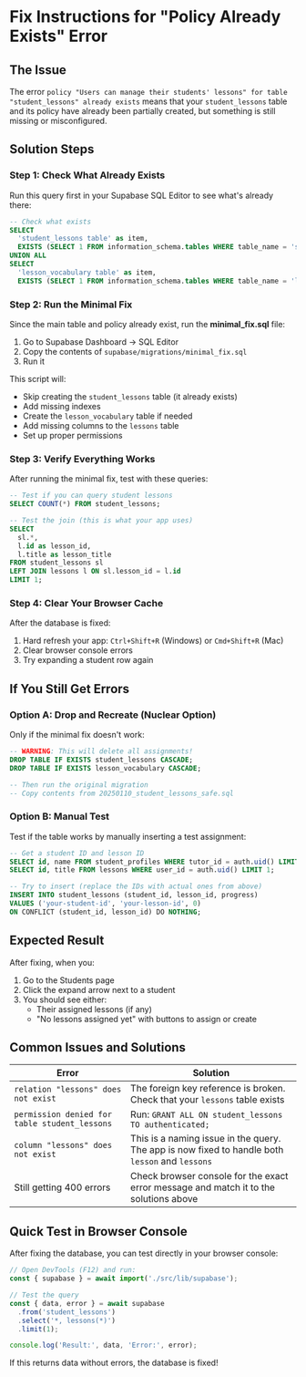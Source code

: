 # Fix Instructions for "Policy Already Exists" Error

## The Issue
The error `policy "Users can manage their students' lessons" for table "student_lessons" already exists` means that your `student_lessons` table and its policy have already been partially created, but something is still missing or misconfigured.

## Solution Steps

### Step 1: Check What Already Exists
Run this query first in your Supabase SQL Editor to see what's already there:

```sql
-- Check what exists
SELECT 
  'student_lessons table' as item,
  EXISTS (SELECT 1 FROM information_schema.tables WHERE table_name = 'student_lessons') as exists
UNION ALL
SELECT 
  'lesson_vocabulary table' as item,
  EXISTS (SELECT 1 FROM information_schema.tables WHERE table_name = 'lesson_vocabulary') as exists;
```

### Step 2: Run the Minimal Fix
Since the main table and policy already exist, run the **minimal_fix.sql** file:

1. Go to Supabase Dashboard → SQL Editor
2. Copy the contents of `supabase/migrations/minimal_fix.sql`
3. Run it

This script will:
- Skip creating the `student_lessons` table (it already exists)
- Add missing indexes
- Create the `lesson_vocabulary` table if needed
- Add missing columns to the `lessons` table
- Set up proper permissions

### Step 3: Verify Everything Works
After running the minimal fix, test with these queries:

```sql
-- Test if you can query student lessons
SELECT COUNT(*) FROM student_lessons;

-- Test the join (this is what your app uses)
SELECT 
  sl.*,
  l.id as lesson_id,
  l.title as lesson_title
FROM student_lessons sl
LEFT JOIN lessons l ON sl.lesson_id = l.id
LIMIT 1;
```

### Step 4: Clear Your Browser Cache
After the database is fixed:
1. Hard refresh your app: `Ctrl+Shift+R` (Windows) or `Cmd+Shift+R` (Mac)
2. Clear browser console errors
3. Try expanding a student row again

## If You Still Get Errors

### Option A: Drop and Recreate (Nuclear Option)
Only if the minimal fix doesn't work:

```sql
-- WARNING: This will delete all assignments!
DROP TABLE IF EXISTS student_lessons CASCADE;
DROP TABLE IF EXISTS lesson_vocabulary CASCADE;

-- Then run the original migration
-- Copy contents from 20250110_student_lessons_safe.sql
```

### Option B: Manual Test
Test if the table works by manually inserting a test assignment:

```sql
-- Get a student ID and lesson ID
SELECT id, name FROM student_profiles WHERE tutor_id = auth.uid() LIMIT 1;
SELECT id, title FROM lessons WHERE user_id = auth.uid() LIMIT 1;

-- Try to insert (replace the IDs with actual ones from above)
INSERT INTO student_lessons (student_id, lesson_id, progress)
VALUES ('your-student-id', 'your-lesson-id', 0)
ON CONFLICT (student_id, lesson_id) DO NOTHING;
```

## Expected Result
After fixing, when you:
1. Go to the Students page
2. Click the expand arrow next to a student
3. You should see either:
   - Their assigned lessons (if any)
   - "No lessons assigned yet" with buttons to assign or create

## Common Issues and Solutions

| Error | Solution |
|-------|----------|
| `relation "lessons" does not exist` | The foreign key reference is broken. Check that your `lessons` table exists |
| `permission denied for table student_lessons` | Run: `GRANT ALL ON student_lessons TO authenticated;` |
| `column "lessons" does not exist` | This is a naming issue in the query. The app is now fixed to handle both `lesson` and `lessons` |
| Still getting 400 errors | Check browser console for the exact error message and match it to the solutions above |

## Quick Test in Browser Console

After fixing the database, you can test directly in your browser console:

```javascript
// Open DevTools (F12) and run:
const { supabase } = await import('./src/lib/supabase');

// Test the query
const { data, error } = await supabase
  .from('student_lessons')
  .select('*, lessons(*)')
  .limit(1);

console.log('Result:', data, 'Error:', error);
```

If this returns data without errors, the database is fixed!
